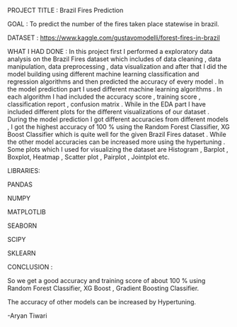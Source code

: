 PROJECT TITLE : Brazil Fires Prediction

GOAL : To predict the number of the fires taken place statewise in brazil.

DATASET : https://www.kaggle.com/gustavomodelli/forest-fires-in-brazil

WHAT I HAD DONE : In this project first I performed a exploratory data analysis on the Brazil Fires dataset which includes of data cleaning , data manipulation, data preprocessing , data visualization and after that I did the model building using different machine learning classification and regression algorithms and then predicted the accuracy of every model . In the model prediction part I used different machine learning algorithms . In each algorithm I had included the accuracy score , training score , classification report , confusion matrix . While in the EDA part I have included different plots for the different visualizations of our dataset . During the model prediction I got different accuracies from different models , I got the highest accuracy of 100 % using the Random Forest Classifier, XG Boost Classifier which is quite well for the given Brazil Fires dataset . While the other model accuracies can be increased more using the hypertuning . Some plots which I used for visualizing the dataset are Histogram , Barplot , Boxplot, Heatmap , Scatter plot , Pairplot , Jointplot etc.

LIBRARIES:

PANDAS

NUMPY

MATPLOTLIB

SEABORN

SCIPY

SKLEARN

CONCLUSION :

So we get a good accuracy and training score of about 100 % using Random Forest Classifier, XG Boost , Gradient Boosting Classifier.

The accuracy of other models can be increased by Hypertuning.

-Aryan Tiwari






















